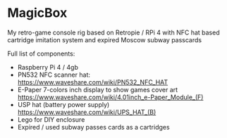 # MagicBox
My retro-game console rig based on Retropie / RPi 4 with NFC hat based cartridge imitation system and expired Moscow subway passcards

Full list of components:
- Raspberry Pi 4 / 4gb
- PN532 NFC scanner hat: https://www.waveshare.com/wiki/PN532_NFC_HAT 
- E-Paper 7-colors  inch display to show games cover art https://www.waveshare.com/wiki/4.01inch_e-Paper_Module_(F)
- USP hat (battery power supply) https://www.waveshare.com/wiki/UPS_HAT_(B)
- Lego for DIY enclosure  
- Expired / used subway passes cards as a cartridges


